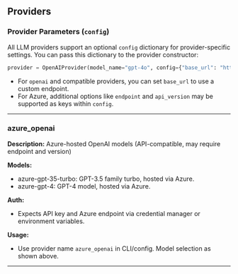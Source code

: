 ## Providers

### Provider Parameters (`config`)

All LLM providers support an optional `config` dictionary for provider-specific settings. You can pass this dictionary to the provider constructor:

```python
provider = OpenAIProvider(model_name="gpt-4o", config={"base_url": "https://api.example.com/v1"})
```

- For `openai` and compatible providers, you can set `base_url` to use a custom endpoint.
- For Azure, additional options like `endpoint` and `api_version` may be supported as keys within `config`.

---

### azure_openai

**Description:** Azure-hosted OpenAI models (API-compatible, may require endpoint and version)

**Models:**
- azure-gpt-35-turbo: GPT-3.5 family turbo, hosted via Azure.
- azure-gpt-4: GPT-4 model, hosted via Azure.

**Auth:**
- Expects API key and Azure endpoint via credential manager or environment variables.

**Usage:**
- Use provider name `azure_openai` in CLI/config. Model selection as shown above.

---

